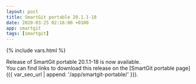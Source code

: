```yaml
---
layout: post
title: SmartGit portable 20.1.1-18
date: 2020-03-25 02:16:00 +0100
app: smartgit
tags: [smartgit]
---
```

{% include vars.html %}

Release of SmartGit portable 20.1.1-18 is now available.<br />
You can find links to download this release on the [SmartGit portable page]({{ var_seo_url | append: '/app/smartgit-portable/' }}).